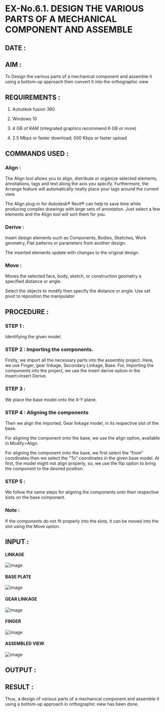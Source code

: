 # EX-No.6.1. DESIGN THE VARIOUS PARTS OF A MECHANICAL COMPONENT AND ASSEMBLE

## DATE :

## AIM : 

To Design the various parts of a mechanical component and assemble it using a bottom-up approach then convert it into the orthographic view

## REQUIREMENTS : 

1. Autodesk fusion 360
   
2. Windows 10
   
3. 4 GB of RAM (integrated graphics recommend 6 GB or more)
   
4. 2.5 Mbps or faster download; 500 Kbps or faster upload 

## COMMANDS USED :

### Align :

The Align tool allows you to align, distribute or organize selected elements, annotations, tags and text along the axis you specify. Furthermore, the Arrange feature will automatically neatly place your tags around the current view.

The Align plug-in for Autodesk® Revit® can help to save time while producing complex drawings with large sets of annotation.
Just select a few elements and the Align tool will sort them for you.

### Derive :

Insert design elements such as Components, Bodies, Sketches, Work geometry, Flat patterns or parameters from another design.

The inserted elements update with changes to the original design.

### Move :

Moves the selected face, body, sketch, or construction geometry a specified distance or angle.

Select the objects to modify then specify the distance or angle. Use set pivot to reposition the manipulator

## PROCEDURE :

### STEP 1 : 

Identifying the given model.

### STEP 2 : Importing the components.

Firstly, we import all the necessary parts into the assembly project. Here, we use Finger, gear linkage, Secondary Linkage, Base. For, Importing the components into the project, we use the insert derive option in the Insert>Insert Derive.

### STEP 3 : 

We place the base model onto the X-Y plane.

### STEP 4 : Aligning the components

Then we align the imported, Gear linkage model, in its respective slot of the base.

For aligning the component onto the base, we use the align option, available in Modify>Align.

For aligning the component onto the base, we first select the “from” coordinates then we select the “To” coordinates in the given base model. At first, the model might not align properly, so, we use the flip option to bring the component to the desired position.

### STEP 5 : 

We follow the same steps for aligning the components onto their respective slots on the base component.

### Note : 

If the components do not fit properly into the slots, it can be moved into the slot using the Move option.

## INPUT : 

#### LINKAGE 

![image](https://user-images.githubusercontent.com/113594316/199413513-8fa5b9db-0546-49d0-ad4c-230b22984d3c.png)

#### BASE PLATE  

![image](https://user-images.githubusercontent.com/113594316/199413545-3b2fd515-6e27-4d28-9da3-c9ce20cb2a42.png)

#### GEAR LINKAGE

![image](https://user-images.githubusercontent.com/113594316/199413566-05708531-fc78-44c9-ab98-4f8a9066d318.png)

#### FINGER

![image](https://user-images.githubusercontent.com/113594316/199413594-5de9578e-5800-4e69-8c76-6a5749e31805.png)

#### ASSEMBLED VIEW

![image](https://user-images.githubusercontent.com/113594316/199413636-df0a61ce-964f-490d-9a16-e5986ebbf403.png)

## OUTPUT :

## RESULT :

Thus, a design of various parts of a mechanical component and assemble it using a bottom-up approach in orthographic view has been done.
